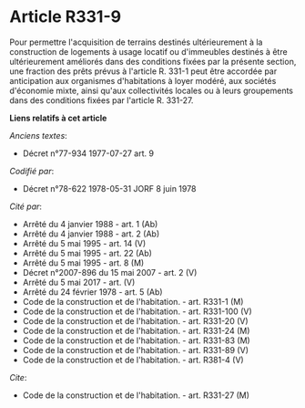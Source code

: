 # Article R331-9

Pour permettre l'acquisition de terrains destinés ultérieurement à la construction de logements à usage locatif ou
d'immeubles destinés à être ultérieurement améliorés dans des conditions fixées par la présente section, une fraction des
prêts prévus à l'article R. 331-1 peut être accordée par anticipation aux organismes d'habitations à loyer modéré, aux
sociétés d'économie mixte, ainsi qu'aux collectivités locales ou à leurs groupements dans des conditions fixées par l'article
R. 331-27.

**Liens relatifs à cet article**

_Anciens textes_:

  - Décret n°77-934 1977-07-27 art. 9

_Codifié par_:

  - Décret n°78-622 1978-05-31 JORF 8 juin 1978

_Cité par_:

  - Arrêté du 4 janvier 1988 - art. 1 (Ab)
  - Arrêté du 4 janvier 1988 - art. 2 (Ab)
  - Arrêté du 5 mai 1995 - art. 14 (V)
  - Arrêté du 5 mai 1995 - art. 22 (Ab)
  - Arrêté du 5 mai 1995 - art. 8 (M)
  - Décret n°2007-896 du 15 mai 2007 - art. 2 (V)
  - Arrêté du 5 mai 2017 - art. (V)
  - Arrêté du 24 février 1978 - art. 5 (Ab)
  - Code de la construction et de l'habitation. - art. R331-1 (M)
  - Code de la construction et de l'habitation. - art. R331-100 (V)
  - Code de la construction et de l'habitation. - art. R331-20 (V)
  - Code de la construction et de l'habitation. - art. R331-24 (M)
  - Code de la construction et de l'habitation. - art. R331-83 (M)
  - Code de la construction et de l'habitation. - art. R331-89 (V)
  - Code de la construction et de l'habitation. - art. R381-4 (V)

_Cite_:

  - Code de la construction et de l'habitation. - art. R331-27 (M)
